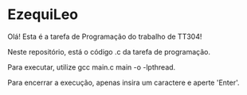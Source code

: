# EzequiLeo

Olá! Esta é a tarefa de Programação do trabalho de TT304! 

Neste repositório, está o código .c da tarefa de programação.

Para executar, utilize gcc main.c main -o -lpthread.

Para encerrar a execução, apenas insira um caractere e aperte 'Enter'.
